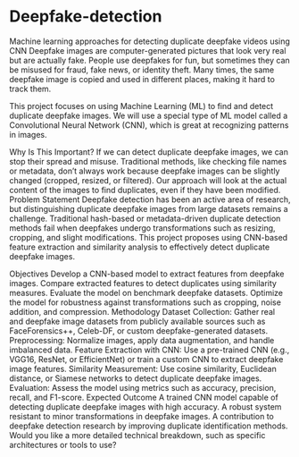 # Deepfake-detection
Machine learning approaches for detecting duplicate deepfake videos using CNN
Deepfake images are computer-generated pictures that look very real but are actually fake. People use deepfakes for fun, but sometimes they can be misused for fraud, fake news, or identity theft. Many times, the same deepfake image is copied and used in different places, making it hard to track them.

This project focuses on using Machine Learning (ML) to find and detect duplicate deepfake images. We will use a special type of ML model called a Convolutional Neural Network (CNN), which is great at recognizing patterns in images.

Why Is This Important?
If we can detect duplicate deepfake images, we can stop their spread and misuse. Traditional methods, like checking file names or metadata, don’t always work because deepfake images can be slightly changed (cropped, resized, or filtered). Our approach will look at the actual content of the images to find duplicates, even if they have been modified.
Problem Statement
Deepfake detection has been an active area of research, but distinguishing duplicate deepfake images from large datasets remains a challenge. Traditional hash-based or metadata-driven duplicate detection methods fail when deepfakes undergo transformations such as resizing, cropping, and slight modifications. This project proposes using CNN-based feature extraction and similarity analysis to effectively detect duplicate deepfake images.

Objectives
Develop a CNN-based model to extract features from deepfake images.
Compare extracted features to detect duplicates using similarity measures.
Evaluate the model on benchmark deepfake datasets.
Optimize the model for robustness against transformations such as cropping, noise addition, and compression.
Methodology
Dataset Collection: Gather real and deepfake image datasets from publicly available sources such as FaceForensics++, Celeb-DF, or custom deepfake-generated datasets.
Preprocessing: Normalize images, apply data augmentation, and handle imbalanced data.
Feature Extraction with CNN: Use a pre-trained CNN (e.g., VGG16, ResNet, or EfficientNet) or train a custom CNN to extract deepfake image features.
Similarity Measurement: Use cosine similarity, Euclidean distance, or Siamese networks to detect duplicate deepfake images.
Evaluation: Assess the model using metrics such as accuracy, precision, recall, and F1-score.
Expected Outcome
A trained CNN model capable of detecting duplicate deepfake images with high accuracy.
A robust system resistant to minor transformations in deepfake images.
A contribution to deepfake detection research by improving duplicate identification methods.
Would you like a more detailed technical breakdown, such as specific architectures or tools to use?
